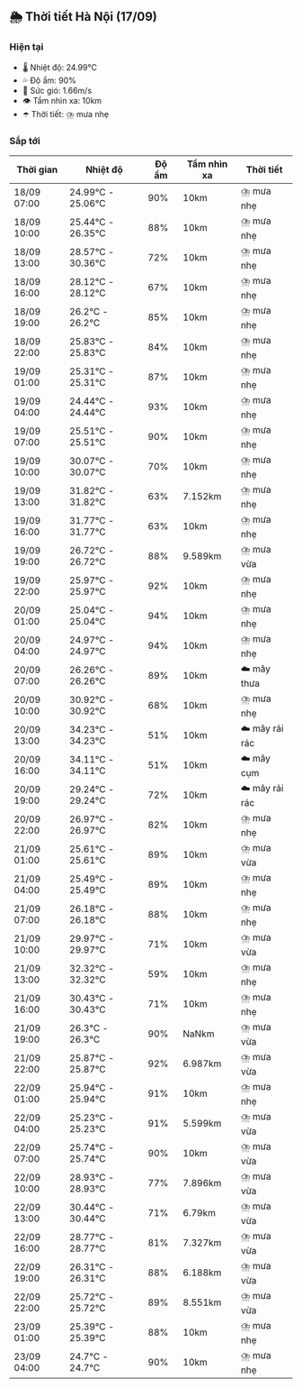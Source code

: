 ## 🌦️ Thời tiết Hà Nội (17/09)

### Hiện tại

- 🌡️ Nhiệt độ: 24.99℃
- 💦 Độ ẩm: 90%
- 💨 Sức gió: 1.66m/s
- 👁️ Tầm nhìn xa: 10km
- ☂️ Thời tiết: ⛈️ mưa nhẹ

### Sắp tới

| Thời gian | Nhiệt độ | Độ ẩm | Tầm nhìn xa | Thời tiết |
| --- | --- | --- | --- | --- |
| 18/09 07:00 | 24.99℃ - 25.06℃ | 90% | 10km | ⛈️ mưa nhẹ |
| 18/09 10:00 | 25.44℃ - 26.35℃ | 88% | 10km | ⛈️ mưa nhẹ |
| 18/09 13:00 | 28.57℃ - 30.36℃ | 72% | 10km | ⛈️ mưa nhẹ |
| 18/09 16:00 | 28.12℃ - 28.12℃ | 67% | 10km | ⛈️ mưa nhẹ |
| 18/09 19:00 | 26.2℃ - 26.2℃ | 85% | 10km | ⛈️ mưa nhẹ |
| 18/09 22:00 | 25.83℃ - 25.83℃ | 84% | 10km | ⛈️ mưa nhẹ |
| 19/09 01:00 | 25.31℃ - 25.31℃ | 87% | 10km | ⛈️ mưa nhẹ |
| 19/09 04:00 | 24.44℃ - 24.44℃ | 93% | 10km | ⛈️ mưa nhẹ |
| 19/09 07:00 | 25.51℃ - 25.51℃ | 90% | 10km | ⛈️ mưa nhẹ |
| 19/09 10:00 | 30.07℃ - 30.07℃ | 70% | 10km | ⛈️ mưa nhẹ |
| 19/09 13:00 | 31.82℃ - 31.82℃ | 63% | 7.152km | ⛈️ mưa nhẹ |
| 19/09 16:00 | 31.77℃ - 31.77℃ | 63% | 10km | ⛈️ mưa nhẹ |
| 19/09 19:00 | 26.72℃ - 26.72℃ | 88% | 9.589km | ⛈️ mưa vừa |
| 19/09 22:00 | 25.97℃ - 25.97℃ | 92% | 10km | ⛈️ mưa nhẹ |
| 20/09 01:00 | 25.04℃ - 25.04℃ | 94% | 10km | ⛈️ mưa nhẹ |
| 20/09 04:00 | 24.97℃ - 24.97℃ | 94% | 10km | ⛈️ mưa nhẹ |
| 20/09 07:00 | 26.26℃ - 26.26℃ | 89% | 10km | ☁️ mây thưa |
| 20/09 10:00 | 30.92℃ - 30.92℃ | 68% | 10km | ⛈️ mưa nhẹ |
| 20/09 13:00 | 34.23℃ - 34.23℃ | 51% | 10km | ☁️ mây rải rác |
| 20/09 16:00 | 34.11℃ - 34.11℃ | 51% | 10km | ☁️ mây cụm |
| 20/09 19:00 | 29.24℃ - 29.24℃ | 72% | 10km | ☁️ mây rải rác |
| 20/09 22:00 | 26.97℃ - 26.97℃ | 82% | 10km | ⛈️ mưa nhẹ |
| 21/09 01:00 | 25.61℃ - 25.61℃ | 89% | 10km | ⛈️ mưa vừa |
| 21/09 04:00 | 25.49℃ - 25.49℃ | 89% | 10km | ⛈️ mưa nhẹ |
| 21/09 07:00 | 26.18℃ - 26.18℃ | 88% | 10km | ⛈️ mưa nhẹ |
| 21/09 10:00 | 29.97℃ - 29.97℃ | 71% | 10km | ⛈️ mưa vừa |
| 21/09 13:00 | 32.32℃ - 32.32℃ | 59% | 10km | ⛈️ mưa nhẹ |
| 21/09 16:00 | 30.43℃ - 30.43℃ | 71% | 10km | ⛈️ mưa nhẹ |
| 21/09 19:00 | 26.3℃ - 26.3℃ | 90% | NaNkm | ⛈️ mưa vừa |
| 21/09 22:00 | 25.87℃ - 25.87℃ | 92% | 6.987km | ⛈️ mưa vừa |
| 22/09 01:00 | 25.94℃ - 25.94℃ | 91% | 10km | ⛈️ mưa nhẹ |
| 22/09 04:00 | 25.23℃ - 25.23℃ | 91% | 5.599km | ⛈️ mưa vừa |
| 22/09 07:00 | 25.74℃ - 25.74℃ | 90% | 10km | ⛈️ mưa vừa |
| 22/09 10:00 | 28.93℃ - 28.93℃ | 77% | 7.896km | ⛈️ mưa vừa |
| 22/09 13:00 | 30.44℃ - 30.44℃ | 71% | 6.79km | ⛈️ mưa vừa |
| 22/09 16:00 | 28.77℃ - 28.77℃ | 81% | 7.327km | ⛈️ mưa vừa |
| 22/09 19:00 | 26.31℃ - 26.31℃ | 88% | 6.188km | ⛈️ mưa vừa |
| 22/09 22:00 | 25.72℃ - 25.72℃ | 89% | 8.551km | ⛈️ mưa vừa |
| 23/09 01:00 | 25.39℃ - 25.39℃ | 88% | 10km | ⛈️ mưa nhẹ |
| 23/09 04:00 | 24.7℃ - 24.7℃ | 90% | 10km | ⛈️ mưa nhẹ |
